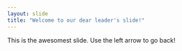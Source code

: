 ```yaml
---
layout: slide
title: "Welcome to our dear leader's slide!"
---
```

This is the awesomest slide.
Use the left arrow to go back!